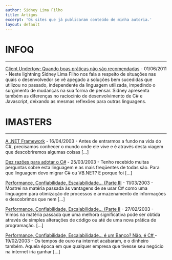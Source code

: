 ```yaml
---
author: Sidney Lima Filho
title: Artigos
excerpt: 'Os sites que já publicaram conteúdo de minha autoria.'
layout: default
---
```


# INFOQ
---
<a href="http://www.infoq.com/br/presentations/dnad-lightning-sidney" target="_blank">Client Undertow: Quando boas práticas não são recomendadas</a> - <time>01/06/2011</time> - Neste lightning Sidney Lima Filho nos fala a respeito de situações nas quais o desenvolvedor se vê apegado a soluções bem sucedidas que utilizou no passado, independente da linguagem utilizada, impedindo o surgimento de mudanças na sua forma de pensar. Sidney apresenta também as diferenças no raciocínio de desenvolvimento de C# e Javascript, deixando as mesmas reflexões para outras linguagens. 

# IMASTERS
---
<a href="http://imasters.com.br/artigo/1032/dotnet/a-net-framework" target="_blank">A .NET Framework</a> - <time>16/04/2003</time> - Antes de entrarmos a fundo na vida do C#, precisamos conhecer o mundo onde ele vive e é através desta viagem que descobriremos algumas coisas [...]

<a href="http://imasters.com.br/artigo/1003/dotnet/dez-razoes-para-adotar-o-c" target="_blank">Dez razões para adotar o C#</a> - <time>25/03/2003</time> - Tenho recebido muitas perguntas sobre esta linguagem e as mais freqüentes de todas são. Para que linguagem devo migrar C# ou VB.NET? E porque foi [...]

<a href="http://imasters.com.br/artigo/985/dotnet/performance-confiabilidade-escalabilidade-parte-iii" target="_blank">Performance, Confiabilidade, Escalabilidade… (Parte III</a> - <time>11/03/2003</time> - Mostrei na matéria passada às vantagens de se usar C# como uma linguagem para otimização de processos e armazenamento de informações e descobrimos que nem [...]

<a href="http://imasters.com.br/artigo/972/dotnet/performance-confiabilidade-escalabilidade-parte-ii" target="_blank">Performance, Confiabilidade, Escalabilidade… (Parte II</a> - <time>27/02/2003</time> - Vimos na matéria passada que uma melhora significativa pode ser obtida através de simples alterações de código ou até de uma nova prática de programação. [...]

<a href="http://imasters.com.br/artigo/963/dotnet/performance-confiabilidade-escalabilidade-e-um-banco-nao-e-c" target="_blank">Performance, Confiabilidade, Escalabilidade… é um Banco? Não, é C# </a> - <time>19/02/2003</time> - Os tempos de ouro na internet acabaram, e o dinheiro também. Aquela época em que qualquer empresa que tivesse seu negócio na internet iria ganhar [...]

